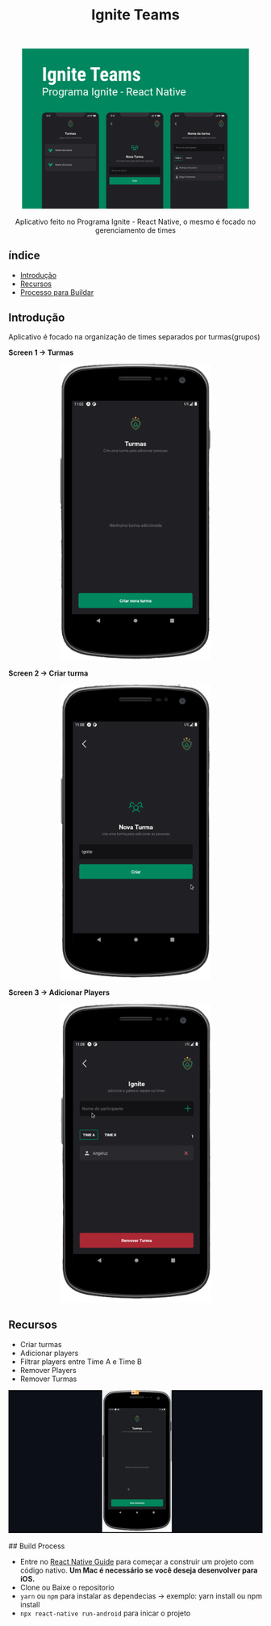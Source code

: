 
<h1 align="center"> Ignite Teams </h1> <br>
<p align="center">
    <img alt="CompassFlix" title="CompassFlix" src="./readme-assets/Capa.png" width="450">
  </a>
</p>

<p align="center">
  Aplicativo feito no Programa Ignite - React Native,
  o mesmo é focado no gerenciamento de times
</p>

## índice

- [Introdução](#introdução)
- [Recursos](#Recursos)
- [Processo para Buildar](#build-process)

<!-- END doctoc generated TOC please keep comment here to allow auto update -->

## Introdução

<!-- [![Build Status](https://travis-ci.org/gitpoint/git-point-site.svg?branch=master&status=passed)](https://travis-ci.org/gitpoint/git-point-site.svg?branch=master) -->


Aplicativo é focado na organização de times separados por turmas(grupos)

**Screen 1 -> Turmas**

<p align="center">
  <img src = "./readme-assets/tela1.png" width=300>
</p>

**Screen 2 -> Criar turma**

<p align="center">
  <img src = "./readme-assets/tela2.png" width=300>
</p>

**Screen 3 -> Adicionar Players**

<p align="center">
  <img src = "./readme-assets/tela-3.png" width=300>
</p>

## Recursos

* Criar turmas
* Adicionar players
* Filtrar players entre Time A e Time B 
* Remover Players
* Remover Turmas


<p align="center">
  <img src = "./readme-assets/video.gif" width=850>
</p>
## Build Process

- Entre no [React Native Guide](https://reactnative.dev/docs/environment-setup) para começar a construir um projeto com código nativo. **Um Mac é necessário se você deseja desenvolver para iOS.**
- Clone ou Baixe o repositorio
- `yarn` ou `npm` para instalar as dependecias -> exemplo: yarn install ou npm install
- `npx react-native run-android` para inicar o projeto 

